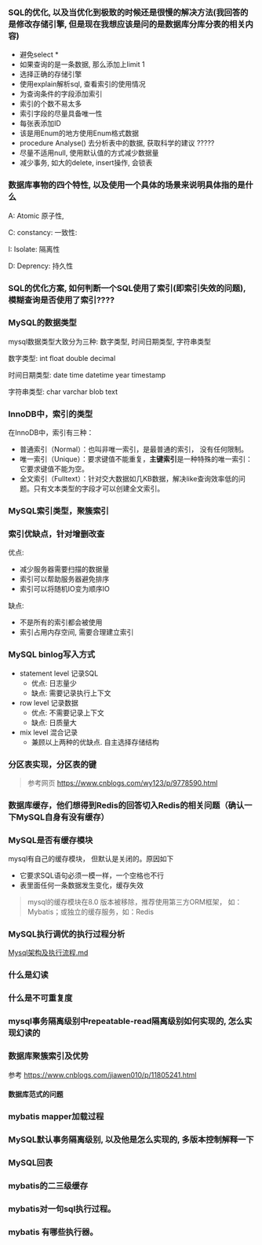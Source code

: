 ### SQL的优化, 以及当优化到极致的时候还是很慢的解决方法(我回答的是修改存储引擎, 但是现在我想应该是问的是数据库分库分表的相关内容) 

* 避免select *
* 如果查询的是一条数据, 那么添加上limit 1
* 选择正确的存储引擎
* 使用explain解析sql, 查看索引的使用情况
* 为查询条件的字段添加索引
* 索引的个数不易太多
* 索引字段的尽量具备唯一性
* 每张表添加ID
* 该是用Enum的地方使用Enum格式数据
* procedure Analyse() 去分析表中的数据, 获取科学的建议 ?????
* 尽量不适用null, 使用默认值的方式减少数据量
* 减少事务, 如大的delete, insert操作, 会锁表



### 数据库事物的四个特性, 以及使用一个具体的场景来说明具体指的是什么

A: Atomic 原子性,

C: constancy: 一致性:

I: Isolate: 隔离性

D: Deprency: 持久性

###  SQL的优化方案, 如何判断一个SQL使用了索引(即索引失效的问题), 模糊查询是否使用了索引????





### MySQL的数据类型

mysql数据类型大致分为三种: 数字类型, 时间日期类型, 字符串类型

数字类型: int float double decimal

时间日期类型: date time datetime year timestamp

字符串类型: char varchar blob text

### InnoDB中，索引的类型

在InnoDB中，索引有三种：

* 普通索引（Normal）：也叫非唯一索引，是最普通的索引， 没有任何限制。
* 唯一索引（Unique）：要求键值不能重复，**主键索引**是一种特殊的唯一索引：它要求键值不能为空。
* 全文索引（Fulltext）：针对交大数据如几KB数据，解决like查询效率低的问题。只有文本类型的字段才可以创建全文索引。

### MySQL索引类型，聚簇索引

### 索引优缺点，针对增删改查

优点:

* 减少服务器需要扫描的数据量
* 索引可以帮助服务器避免排序
* 索引可以将随机IO变为顺序IO

缺点:

* 不是所有的索引都会被使用
* 索引占用内存空间, 需要合理建立索引

### MySQL binlog写入方式

* statement level 记录SQL
    * 优点: 日志量少
    * 缺点: 需要记录执行上下文
* row level 记录数据
    * 优点: 不需要记录上下文
    * 缺点: 日质量大
* mix level 混合记录
    * 兼顾以上两种的优缺点. 自主选择存储结构

### 分区表实现，分区表的键

>  参考网页 https://www.cnblogs.com/wy123/p/9778590.html

### 数据库缓存，他们想得到Redis的回答切入Redis的相关问题（确认一下MySQL自身有没有缓存）

### MySQL是否有缓存模块

mysql有自己的缓存模块， 但默认是关闭的。原因如下

* 它要求SQL语句必须一模一样，一个空格也不行
* 表里面任何一条数据发生变化，缓存失效

> mysql的缓存模块在8.0 版本被移除，推荐使用第三方ORM框架， 如：Mybatis；或独立的缓存服务，如：Redis 

### MySQL执行调优的执行过程分析

 [Mysql架构及执行流程.md](../../Mysql/Mysql架构及执行流程.md) 

### 什么是幻读

### 什么是不可重复度

### mysql事务隔离级别中repeatable-read隔离级别如何实现的, 怎么实现幻读的

### 数据库聚簇索引及优势

参考 https://www.cnblogs.com/jiawen010/p/11805241.html

#### 数据库范式的问题

### mybatis mapper加载过程

### MySQL默认事务隔离级别, 以及他是怎么实现的, 多版本控制解释一下

### MySQL回表

### mybatis的二三级缓存

### mybatis对一句sql执行过程。

### mybatis 有哪些执行器。
